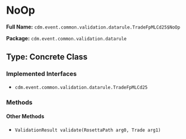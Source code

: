 # NoOp

**Full Name:** `cdm.event.common.validation.datarule.TradeFpMLCd25$NoOp`

**Package:** `cdm.event.common.validation.datarule`

## Type: Concrete Class

### Implemented Interfaces

- `cdm.event.common.validation.datarule.TradeFpMLCd25`

### Methods

#### Other Methods

- `ValidationResult validate(RosettaPath arg0, Trade arg1)`


